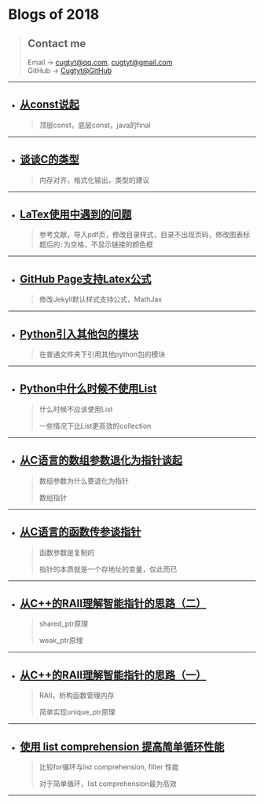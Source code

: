 # **Blogs of 2018**

> ## Contact me
> Email -> <cugtyt@qq.com>, <cugtyt@gmail.com>  
> GitHub -> [Cugtyt@GitHub](https://github.com/Cugtyt)

---

- ## [**从const说起**](https://cugtyt.github.io/blog/2018/07241254)
    > 顶层const，底层const，java的final

---

- ## [**谈谈C的类型**](https://cugtyt.github.io/blog/2018/07211744)
    > 内存对齐，格式化输出，类型的建议

---

- ## [**LaTex使用中遇到的问题**](https://cugtyt.github.io/blog/2018/05312020)
    > 参考文献，导入pdf页，修改目录样式，目录不出现页码，修改图表标题后的`:`为空格，不显示链接的颜色框

---

- ## [**GitHub Page支持Latex公式**](https://cugtyt.github.io/blog/2018/04301511)
    > 修改Jekyll默认样式支持公式，MathJax

---

- ## [**Python引入其他包的模块**](https://cugtyt.github.io/blog/2018/03091457)
    > 在普通文件夹下引用其他python包的模块

---

- ## [**Python中什么时候不使用List**](https://cugtyt.github.io/blog/2018/02282133)
    > 什么时候不应该使用List
    >
    > 一些情况下比List更高效的collection

---

- ## [**从C语言的数组参数退化为指针谈起**](https://cugtyt.github.io/blog/2018/02211209)
    > 数组参数为什么要退化为指针
    >
    > 数组指针

---

- ## [**从C语言的函数传参谈指针**](https://cugtyt.github.io/blog/2018/02191214)
    > 函数参数是复制的
    >
    > 指针的本质就是一个存地址的变量，仅此而已

---

- ## [**从C++的RAII理解智能指针的思路（二）**](https://cugtyt.github.io/blog/2018/02191208)
    > shared_ptr原理
    >
    > weak_ptr原理

---

- ## [**从C++的RAII理解智能指针的思路（一）**](https://cugtyt.github.io/blog/2018/02132021)
    > RAII，析构函数管理内存
    >
    > 简单实现unique_ptr原理

---

- ## [**使用 list comprehension 提高简单循环性能**](https://cugtyt.github.io/blog/2018/02031239)
    > 比较for循环与list comprehension, filter 性能
    >
    > 对于简单循环，list comprehension最为高效

---